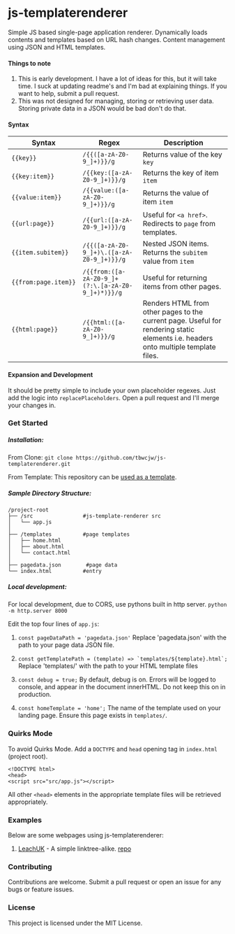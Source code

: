 # js-templaterenderer

Simple JS based single-page application renderer. Dynamically loads contents and templates based on URL hash changes. Content management using JSON and HTML templates.

#### Things to note

1. This is early development. I have a lot of ideas for this, but it will take time. I suck at updating readme's and I'm bad at explaining things. If you want to help, submit a pull request.
2. This was not designed for managing, storing or retrieving user data. Storing private data in a JSON would be bad don't do that.

#### Syntax
| Syntax | Regex | Description |
| ------ | ----- | ----------- |
| ```{{key}}``` | ```/{{([a-zA-Z0-9_]+)}}/g``` | Returns value of the key ```key```
| ```{{key:item}}``` | ```/{{key:([a-zA-Z0-9_]+)}}/g``` | Returns the key of item ```item```
| ```{{value:item}}``` | ```/{{value:([a-zA-Z0-9_]+)}}/g``` | Returns the value of item ```item``` |
| ```{{url:page}}``` | ```/{{url:([a-zA-Z0-9_]+)}}/g``` | Useful for ```<a href>```. Redirects to ```page``` from templates.
| ```{{item.subitem}}``` | ```/{{([a-zA-Z0-9_]+)\.([a-zA-Z0-9_]+)}}/g``` | Nested JSON items. Returns the ```subitem``` value from ```item```
| ```{{from:page.item}}```|  ```/{{from:([a-zA-Z0-9_]+(?:\.[a-zA-Z0-9_]+)*)}}/g``` | Useful for returning items from other pages. 
| ```{{html:page}}``` | ```/{{html:([a-zA-Z0-9_]+)}}/g``` | Renders HTML from other pages to the current page. Useful for rendering static elements i.e. headers onto multiple template files.

#### Expansion and Development

It should be pretty simple to include your own placeholder regexes. Just add the logic into `replacePlaceholders`. Open a pull request and I'll merge your changes in.

### Get Started

##### Installation:

From Clone: ``` git clone https://github.com/tbwcjw/js-templaterenderer.git ```

From Template: This repository can be [used as a template](https://github.com/new?template_name=js-templaterenderer).

##### Sample Directory Structure:
```
/project-root
├── /src                #js-template-renderer src
│   └── app.js           
│
├── /templates          #page templates
│   ├── home.html       
│   ├── about.html       
│   └── contact.html 
│    
├── pagedata.json        #page data
└── index.html          #entry
```
##### Local development:

For local development, due to CORS, use pythons built in http server.
```python -m http.server 8000```

Edit the top four lines of ```app.js```:

1. ```const pageDataPath = 'pagedata.json'```
Replace 'pagedata.json' with the path to your page data JSON file.

2. ```const getTemplatePath = (template) => `templates/${template}.html`;```
Replace 'templates/' with the path to your HTML template files

3. ```const debug = true;```
By default, debug is on. Errors will be logged to console, and appear in the document innerHTML. Do not keep this on in production.

4. ```const homeTemplate = 'home';```
The name of the template used on your landing page. Ensure this page exists in ```templates/```.

### Quirks Mode
To avoid Quirks Mode. Add a ```DOCTYPE``` and ```head``` opening tag in ```index.html``` (project root).
```
<!DOCTYPE html>
<head>
<script src="src/app.js"></script>
```
All other ```<head>``` elements in the appropriate template files will be retrieved appropriately.
### Examples
Below are some webpages using js-templaterenderer:

1. [LeachUK](https://tbwcjw.github.io/LeachUKsite/) - A simple linktree-alike. [repo](https://github.com/tbwcjw/LeachUKsite)

### Contributing
Contributions are welcome. Submit a pull request or open an issue for any bugs or feature issues.

### License
This project is licensed under the MIT License.
